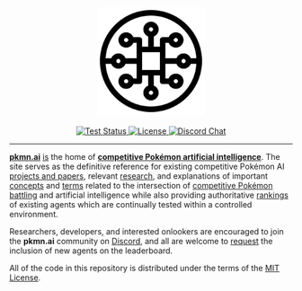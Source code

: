 <p align="center">
  <img alt="pkmn.ai" width="192" height="192" src="src/static/favicon.svg" />
  <br />
  <br />
  <a href="https://github.com/pkmn/ai/actions/workflows/test.yml">
    <img alt="Test Status" src="https://github.com/pkmn/ai/workflows/Tests/badge.svg" />
  </a>
  <a href="https://github.com/pkmn/ai/blob/main/LICENSE">
    <img alt="License" src="https://img.shields.io/badge/License-MIT-blue.svg" />
  </a>
  <a href="https://pkmn.ai/chat">
    <img alt="Discord Chat" src="https://img.shields.io/discord/689316505560809576" />
  </a>
</p>
<hr />

[**pkmn.ai**](https://pkmn.ai) [is](https://www.merriam-webster.com/dictionary/work%20in%20progress)
the home of [**competitive Pokémon artificial intelligence**](https://pkmn.ai/background). The site
serves as the definitive reference for existing competitive Pokémon AI [projects and
papers](https://pkmn.ai/projects), relevant [research](https://pkmn.ai/research), and explanations
of important [concepts](https://pkmn.ai/concepts) and [terms](https://pkmn.ai/glossary) related to
the intersection of [competitive Pokémon
battling](https://www.smogon.com/dp/articles/intro_comp_pokemon) and artificial intelligence while
also providing authoritative [rankings](https://pkmn.ai/leaderboard) of existing agents which are
continually tested within a controlled environment.

Researchers, developers, and interested onlookers are encouraged to join the **pkmn.ai** community
on [Discord](https://pkmn.ai/chat), and all are welcome to [request](https://pkmn.ai/rules) the
inclusion of new agents on the leaderboard.

All of the code in this repository is distributed under the terms of the [MIT License](LICENSE).